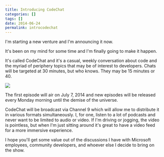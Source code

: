 ```yaml
---
title: Introducing CodeChat
categories: []
tags: []
date: 2014-06-24
permalink: introcodechat
---
```


I&#39;m starting a new venture and I&#39;m announcing it now.
<!-- xmore -->

It&#39;s been on my mind for some time and I&#39;m finally going to make it happen.

It&#39;s called CodeChat and it&#39;s a casual, weekly conversation about code and the myriad of periphery topics that may be of interest to developers. Chats will be targeted at 30 minutes, but who knows. They may be 15 minutes or 40.

![](/files/introcodechat_01.jpg)

The first episode will air on July 7, 2014 and new episodes will be released every Monday morning until the demise of the universe.

CodeChat will be broadcast via Channel 9 which will allow me to distribute it in various formats simultaneously. I, for one, listen to a lot of podcasts and never want to be limited to audio or video. If I&#39;m driving or jogging, the video is pointless, but when I&#39;m just sitting around it&#39;s great to have a video feed for a more immersive experience.

I hope you&#39;ll get some value out of the discussions I have with Microsoft employees, community developers, and whoever else I decide to bring on the show.